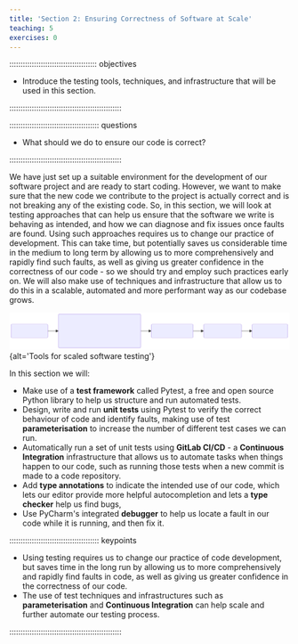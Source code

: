 ```yaml
---
title: 'Section 2: Ensuring Correctness of Software at Scale'
teaching: 5
exercises: 0
---
```


::::::::::::::::::::::::::::::::::::::: objectives

- Introduce the testing tools, techniques, and infrastructure that will be used in this section.

::::::::::::::::::::::::::::::::::::::::::::::::::

:::::::::::::::::::::::::::::::::::::::: questions

- What should we do to ensure our code is correct?

::::::::::::::::::::::::::::::::::::::::::::::::::

We have just set up a suitable environment for the development of our software project
and are ready to start coding.
However, we want to make sure that the new code we contribute to the project
is actually correct and is not breaking any of the existing code.
So, in this section,
we will look at testing approaches that can help us ensure
that the software we write is behaving as intended,
and how we can diagnose and fix issues once faults are found.
Using such approaches requires us to change our practice of development.
This can take time, but potentially saves us considerable time
in the medium to long term
by allowing us to more comprehensively and rapidly find such faults,
as well as giving us greater confidence in the correctness of our code -
so we should try and employ such practices early on.
We will also make use of techniques and infrastructure that allow us to do this
in a scalable, automated and more performant way as our codebase grows.

![Section 2 Overview](fig/section2-overview.svg){alt='Tools for scaled software testing'}

<!---
Source of the above image can be rendered in the Mermaid live editor:

<https://mermaid.live/edit#pako:eNpNUctqwzAQ_JVFJweSQF8XHwppEtpCc2lKD0WXjbx2RO1dI60dQsi_V07jUp3E7MwyM3syTgoyuSlrObg9BoW3d8uL7GYOW1L1XEHXWo5S6gEDAXHvg3BDrBPLs9kjPGW3c_ik4MtjYv-jOgmBnDLFaNkypDeDD4oKZcCGDhK-4wgvOpUGlQC5gOiwJtDETAtzWL5e0GevL90OFk698J9wRbuugiHE1c4yu0vWRw8F9VRLO9i1jBEQ2iAuObqyV9n9HJZS17iTgOp7svxPA6UECNTFcfs6e5jDBhmroZkxqmXpKYDXCLUvSX1DEzM1DYUGfZHaPQ12rdE9NWRNnr4FldjVao3lc6Jiyr89sjO5ho6mpmuL1MbKY5WqMnmJdUwoFV4lbH4vdjncyFxfJqO6Rf4SGXXnH1UppyA>

The mermaid source (with one less dash in arrows than needed):

flowchart LR
  A(1. Setting up software environment)
  A -> B(2. Verifying software correctness

  - Test frameworks
  - Automate and scale testing: CI and GitLab CI/CD
  - Debug code)

  B -> C(3. Software development as a process)
  C -> D(4. Collaborative development for reuse)
  D -> E(5. Managing software over its lifetime)
-->

In this section we will:

- Make use of a **test framework** called Pytest,
  a free and open source Python library to help us structure and run automated tests.
- Design, write and run **unit tests** using Pytest
  to verify the correct behaviour of code and identify faults,
  making use of test **parameterisation**
  to increase the number of different test cases we can run.
- Automatically run a set of unit tests using **GitLab CI/CD** -
  a **Continuous Integration** infrastructure that allows us to
  automate tasks when things happen to our code,
  such as running those tests when a new commit is made to a code repository.
- Add **type annotations** to indicate the intended use of our code, which lets
  our editor provide more helpful autocompletion and lets a **type checker**
  help us find bugs,
- Use PyCharm's integrated **debugger** to
  help us locate a fault in our code while it is running, and then fix it.



:::::::::::::::::::::::::::::::::::::::: keypoints

- Using testing requires us to change our practice of code development, but saves time in the long run by allowing us to more comprehensively and rapidly find faults in code, as well as giving us greater confidence in the correctness of our code.
- The use of test techniques and infrastructures such as **parameterisation** and **Continuous Integration** can help scale and further automate our testing process.

::::::::::::::::::::::::::::::::::::::::::::::::::


